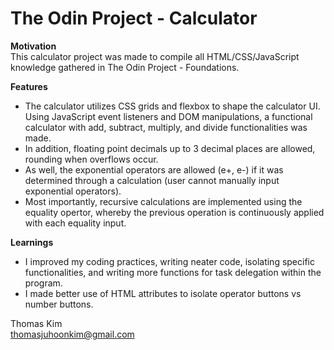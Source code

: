# The Odin Project - Calculator

**Motivation** \
This calculator project was made to compile all HTML/CSS/JavaScript knowledge gathered in The Odin Project - Foundations.

**Features**

- The calculator utilizes CSS grids and flexbox to shape the calculator UI. Using JavaScript event listeners and DOM manipulations, a functional calculator with add, subtract, multiply, and divide functionalities was made.
- In addition, floating point decimals up to 3 decimal places are allowed, rounding when overflows occur.
- As well, the exponential operators are allowed (e+, e-) if it was determined through a calculation (user cannot manually input exponential operators).
- Most importantly, recursive calculations are implemented using the equality opertor, whereby the previous operation is continuously applied with each equality input.

**Learnings**

- I improved my coding practices, writing neater code, isolating specific functionalities, and writing more functions for task delegation within the program.
- I made better use of HTML attributes to isolate operator buttons vs number buttons.

Thomas Kim \
thomasjuhoonkim@gmail.com
